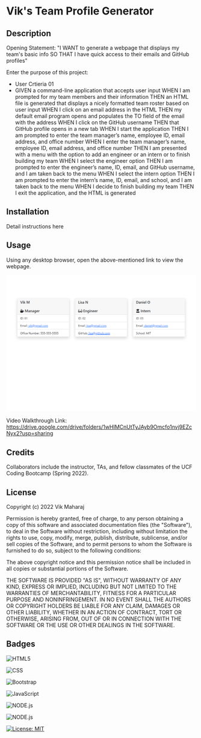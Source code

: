# Vik's Team Profile Generator

## Description

Opening Statement: "I WANT to generate a webpage that displays my team's basic info SO THAT I have quick access to their emails and GitHub profiles"

Enter the purpose of this project:

- User Crtieria 01
- GIVEN a command-line application that accepts user input
WHEN I am prompted for my team members and their information
THEN an HTML file is generated that displays a nicely formatted team roster based on user input
WHEN I click on an email address in the HTML
THEN my default email program opens and populates the TO field of the email with the address
WHEN I click on the GitHub username
THEN that GitHub profile opens in a new tab
WHEN I start the application
THEN I am prompted to enter the team manager’s name, employee ID, email address, and office number
WHEN I enter the team manager’s name, employee ID, email address, and office number
THEN I am presented with a menu with the option to add an engineer or an intern or to finish building my team
WHEN I select the engineer option
THEN I am prompted to enter the engineer’s name, ID, email, and GitHub username, and I am taken back to the menu
WHEN I select the intern option
THEN I am prompted to enter the intern’s name, ID, email, and school, and I am taken back to the menu
WHEN I decide to finish building my team
THEN I exit the application, and the HTML is generated


## Installation

Detail instructions here


## Usage

Using any desktop browser, open the above-mentioned link to view the webpage.

![Vik's Team Profile Generator](src/screenshot.png)

Video Walkthrough Link: https://drive.google.com/drive/folders/1wHIMCnUtTyJAyb9Omcfo1nvj9EZcNyx2?usp=sharing


## Credits

Collaborators include the instructor, TAs, and fellow classmates of the UCF Coding Bootcamp (Spring 2022).


## License

Copyright (c) 2022 Vik Maharaj

Permission is hereby granted, free of charge, to any person obtaining a copy of this software and associated documentation files (the "Software"), to deal
in the Software without restriction, including without limitation the rights to use, copy, modify, merge, publish, distribute, sublicense, and/or sell copies of the Software, and to permit persons to whom the Software is furnished to do so, subject to the following conditions:

The above copyright notice and this permission notice shall be included in all copies or substantial portions of the Software.

THE SOFTWARE IS PROVIDED "AS IS", WITHOUT WARRANTY OF ANY KIND, EXPRESS OR IMPLIED, INCLUDING BUT NOT LIMITED TO THE WARRANTIES OF MERCHANTABILITY,
FITNESS FOR A PARTICULAR PURPOSE AND NONINFRINGEMENT. IN NO EVENT SHALL THE AUTHORS OR COPYRIGHT HOLDERS BE LIABLE FOR ANY CLAIM, DAMAGES OR OTHER LIABILITY, WHETHER IN AN ACTION OF CONTRACT, TORT OR OTHERWISE, ARISING FROM, OUT OF OR IN CONNECTION WITH THE SOFTWARE OR THE USE OR OTHER DEALINGS IN THE SOFTWARE.


## Badges

![HTML5](https://img.shields.io/badge/HTML5-E34F26?style=for-the-badge&logo=html5&logoColor=white)

![CSS](https://img.shields.io/badge/CSS3-1572B6?style=for-the-badge&logo=css3&logoColor=white)

![Bootstrap](https://img.shields.io/badge/Bootstrap-563D7C?style=for-the-badge&logo=bootstrap&logoColor=white)

![JavaScript](https://img.shields.io/badge/javascript-%23323330.svg?style=for-the-badge&logo=javascript&logoColor=%23F7DF1E)

![NODE.js](https://img.shields.io/badge/Node.js-43853D?style=for-the-badge&logo=node.js&logoColor=white)

![NODE.js](https://img.shields.io/badge/Jest-323330?style=for-the-badge&logo=Jest&logoColor=white)

[![License: MIT](https://img.shields.io/badge/License-MIT-yellow.svg)](https://opensource.org/licenses/MIT)
